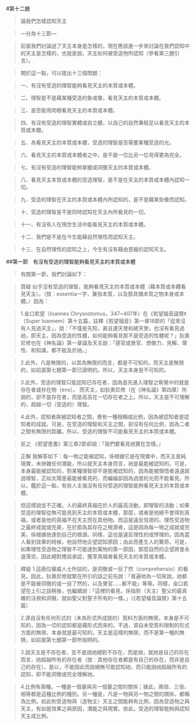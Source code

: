 #第十二題

>論我們怎樣認知天主

>—分為十三節—

>前面我們討論過了天主本身是怎樣的，現在應該進一步來討論在我們認知中的天主是怎樣的，也就是說，天主如何被受造物所認知（參看第三題引言）。

>關於這一點，可以提出十三個問題：

>一、有沒有受造的理智能夠看見天主的本質或本體。

>二、理智是不是藉某種受造的象或像，看見天主的本質或本體。

>三、是否能用肉眼看見天主的本質或本體。

>四、有沒有受造的理智實體或自立體，以自己的自然秉賦足以看見天主的本質或本體。

>五、為看見天主的本質或本體，受造的理智是否需要某種受造的光。

>六、看見天主的本質或本體者之中，是不是一位比另一位見得更為完全。

>七、有沒有受造的理智能夠掌握或洞徹天主的本質或本體。

>八、看見天主本質或本體的受造理智，是不是在天主的本質或本體內認知一切。

>九、受造的理智在天主的本質或本體內所認知的，是不是藉某些像而認知。

>十、受造的理智是不是同時認知在天主內所看見的一切。

>十一、有沒有人在現世生活中能看見天主的本質或本體。

>十二、我們是不是在今生能藉自然理性而認知天主。

>十三、在自然理性的認知之上，今生有沒有藉由恩寵的認知天主。

##第一節　有沒有受造的理智能夠看見天主的本質或本體
>有關第一節，我們討論如下：

>質疑	似乎沒有受造的理智，能夠看見天主的本質或本體（藉本質或本體看見天主）。（按︰essentia一字，兼指本質，以及那具備本質之物本身或本體。）因為：

>1.金口若望（Ioannes Chrysostomus，347~407年）在《若望福音論贊》（Super Ioannem）第十五篇，註釋《若望福音》第一章18節的「從來沒有人見過天主」，說：「不僅是先知，甚且連天使和總天使，也沒有看見過祂，即天主，因為受造的性體，如何能夠看見那不是受造的性體呢？」狄奧尼修也在《神名論》第一章論及天主說：「感官或覺官、想像力、見解、理性、和知識，都不能及於祂。」

>2.此外，凡是無限的，以其為無限的而言，都是不可知的。而天主是無限的，如前面第七題第一節已證明的。所以，天主本身是不可知的。

>3.此外，受造的理智只能認知已存在者，因為首先進入理智之察覺中的就是存在者或存在物（ens）。 而天主，如狄奧尼修（在《神名論》第四章）所說的，卻不是存在者，而是高高在一切存在者之上。所以，天主是不可理解的，超越一切（受造的）理智。

>4.此外，認知者與被認知者之間，應有一種相稱或比例，因為被認知者是認知者的成就。可是，在受造的理智和天主之間，卻沒有任何比例，因為二者之間有無限的距離。所以，受造的理智不可能看見天主的本質或本體。

>反之	 《若望壹書》第三章2節卻說：「我們要看見祂實在怎樣。」

>正解	我解答如下：每一物之能被認知，係根據它是在現實中，而天主是純現實，未摻雜任何潛能，所以就天主本身而言，祂是最能被認知的。可是，本身最能被認知的，對某種理智卻不是能被認知的，因為能被領悟者遠遠超過理智，正如太陽是最能被看見的，而蝙蝠卻因為過度的光而不能看見。所以，鑑於這一點，有些人主張沒有任何受造的理智能夠看見天主的本質或本體。

>但這樣說並不正確。人的最終真福在於人的最高活動，即理智的活動；如果受造的理智從無可能見到天主的本質或本體，那麼，或者是他總不會得到真福，或者是他的真福不在天主而在其他物。而這是違反信德的。理性受造物之最終成就或完美，在於那為其存在之根源者，這是因為每一物之成就或完美，係根據他達到自己的根源。同樣，這也是違反理性的或悖理的。因為當人看到效果的時候，他自然地企望認知原因；由此而產生人的驚奇。可是，如果理性受造物之理智不可能達到萬物的第一原因，那麼自然的企望將會永遠落空。因此絕對應該承認，獲享真福者看見天主的本質或本體。

>釋疑	1.這兩位權威人士所談的，是洞徹或一目了然（comprehensio）的看見。因此，狄奧尼修就緊在所引的話之前先說：「普遍地為一切來說，祂都是不能被洞徹的或一目了然的，以及覺官……都不能」等等。同樣，金口若望在上引之話稍後，也繼續說：「這裡的看見，係指對（天主）聖父的最真確的注視和洞徹，就如聖父對聖子所有的一樣。」（《若望福音論贊》第十五篇）

>2.源自沒有任何形式的（未為形式所成就的）質料方面的無限，本身是不可知的，因為一切的認知都是藉形式而來的。不過，源自未受質料限制的形式方面的無限，本身就是最可知的。天主是這樣的無限，而不是第一種的無限，如前面第七題第一節所指明的。

>3.說天主是不存在者，並不是說祂絕對不存在，而是說，就祂是自己的存在而言，祂超越所有的存在者（按︰其他存在者都是有自己的存在，而非是自己的存在）。是以，不能因此而說絕無可能認知祂，而只能說祂超越所有的認知，即不能洞徹或完全理解祂。

>4.比例有兩種。一種是一個量與另一個量之間的關係；據此，兩倍、三倍、相等都是這種比例的種別。另一種是，凡是一物與另一物之間的關係，都稱為比例。如此則受造物與（造物主）天主之間能夠有比例，因為受造物之與天主，有如是效果之與原因，潛能之與現實。依此，受造的理智能夠與認知天主成比例。
